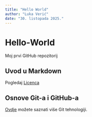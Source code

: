 ```yaml
---
title: "Hello World"
author: "Luka Verić"
date: "30. listopada 2025."
---
```


# Hello-World
Moj prvi GitHub repozitorij

## Uvod u Markdown
Pogledaj [Licenca](LICENSE)

## Osnove Git-a i GitHub-a
[Ovdje](https://merlin.srce.hr) možete saznati više Git tehnologiji.
